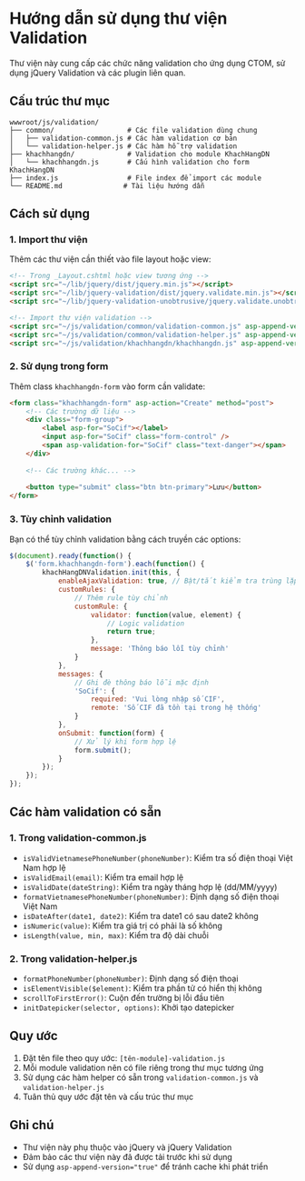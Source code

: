 # Hướng dẫn sử dụng thư viện Validation

Thư viện này cung cấp các chức năng validation cho ứng dụng CTOM, sử dụng jQuery Validation và các plugin liên quan.

## Cấu trúc thư mục

```
wwwroot/js/validation/
├── common/                  # Các file validation dùng chung
│   ├── validation-common.js # Các hàm validation cơ bản
│   └── validation-helper.js # Các hàm hỗ trợ validation
├── khachhangdn/             # Validation cho module KhachHangDN
│   └── khachhangdn.js       # Cấu hình validation cho form KhachHangDN
├── index.js                 # File index để import các module
└── README.md               # Tài liệu hướng dẫn
```

## Cách sử dụng

### 1. Import thư viện

Thêm các thư viện cần thiết vào file layout hoặc view:

```html
<!-- Trong _Layout.cshtml hoặc view tương ứng -->
<script src="~/lib/jquery/dist/jquery.min.js"></script>
<script src="~/lib/jquery-validation/dist/jquery.validate.min.js"></script>
<script src="~/lib/jquery-validation-unobtrusive/jquery.validate.unobtrusive.min.js"></script>

<!-- Import thư viện validation -->
<script src="~/js/validation/common/validation-common.js" asp-append-version="true"></script>
<script src="~/js/validation/common/validation-helper.js" asp-append-version="true"></script>
<script src="~/js/validation/khachhangdn/khachhangdn.js" asp-append-version="true"></script>
```

### 2. Sử dụng trong form

Thêm class `khachhangdn-form` vào form cần validate:

```html
<form class="khachhangdn-form" asp-action="Create" method="post">
    <!-- Các trường dữ liệu -->
    <div class="form-group">
        <label asp-for="SoCif"></label>
        <input asp-for="SoCif" class="form-control" />
        <span asp-validation-for="SoCif" class="text-danger"></span>
    </div>
    
    <!-- Các trường khác... -->
    
    <button type="submit" class="btn btn-primary">Lưu</button>
</form>
```

### 3. Tùy chỉnh validation

Bạn có thể tùy chỉnh validation bằng cách truyền các options:

```javascript
$(document).ready(function() {
    $('form.khachhangdn-form').each(function() {
        khachHangDNValidation.init(this, {
            enableAjaxValidation: true, // Bật/tắt kiểm tra trùng lặp qua AJAX
            customRules: {
                // Thêm rule tùy chỉnh
                customRule: {
                    validator: function(value, element) {
                        // Logic validation
                        return true;
                    },
                    message: 'Thông báo lỗi tùy chỉnh'
                }
            },
            messages: {
                // Ghi đè thông báo lỗi mặc định
                'SoCif': {
                    required: 'Vui lòng nhập số CIF',
                    remote: 'Số CIF đã tồn tại trong hệ thống'
                }
            },
            onSubmit: function(form) {
                // Xử lý khi form hợp lệ
                form.submit();
            }
        });
    });
});
```

## Các hàm validation có sẵn

### 1. Trong validation-common.js

- `isValidVietnamesePhoneNumber(phoneNumber)`: Kiểm tra số điện thoại Việt Nam hợp lệ
- `isValidEmail(email)`: Kiểm tra email hợp lệ
- `isValidDate(dateString)`: Kiểm tra ngày tháng hợp lệ (dd/MM/yyyy)
- `formatVietnamesePhoneNumber(phoneNumber)`: Định dạng số điện thoại Việt Nam
- `isDateAfter(date1, date2)`: Kiểm tra date1 có sau date2 không
- `isNumeric(value)`: Kiểm tra giá trị có phải là số không
- `isLength(value, min, max)`: Kiểm tra độ dài chuỗi

### 2. Trong validation-helper.js

- `formatPhoneNumber(phoneNumber)`: Định dạng số điện thoại
- `isElementVisible($element)`: Kiểm tra phần tử có hiển thị không
- `scrollToFirstError()`: Cuộn đến trường bị lỗi đầu tiên
- `initDatepicker(selector, options)`: Khởi tạo datepicker

## Quy ước

1. Đặt tên file theo quy ước: `[tên-module]-validation.js`
2. Mỗi module validation nên có file riêng trong thư mục tương ứng
3. Sử dụng các hàm helper có sẵn trong `validation-common.js` và `validation-helper.js`
4. Tuân thủ quy ước đặt tên và cấu trúc thư mục

## Ghi chú

- Thư viện này phụ thuộc vào jQuery và jQuery Validation
- Đảm bảo các thư viện này đã được tải trước khi sử dụng
- Sử dụng `asp-append-version="true"` để tránh cache khi phát triển

